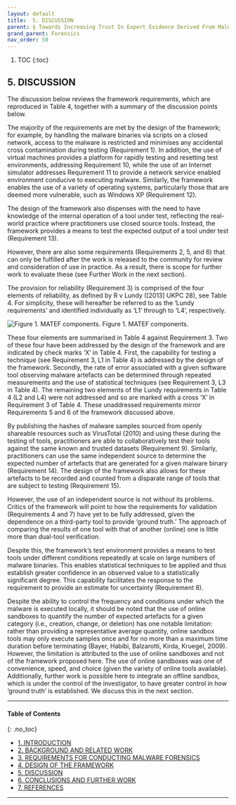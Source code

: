 ```yaml
---
layout: default
title:  5. DISCUSSION 
parent: § Towards Increasing Trust In Expert Evidence Derived From Malware Forensic Tools 
grand_parent: Forensics 
nav_order: 50 
---
```

<style>
.dont-break-out {
  /* These are technically the same, but use both */
  overflow-wrap: break-word;
  word-wrap: break-word;

  -ms-word-break: break-all;
  /* This is the dangerous one in WebKit, as it breaks things wherever */
  word-break: break-all;
  /* Instead use this non-standard one: */
  word-break: break-word;
}

.youtube-container {
    position: relative;
    width: 100%;
    height: 0;
    padding-bottom: 56.25%;
}
.youtube-video {
    position: absolute;
    top: 0;
    left: 0;
    width: 100%;
    height: 100%;
}

</style>

<div class="dont-break-out" markdown="1">

1. TOC
{:toc}

## 5. DISCUSSION
The discussion below reviews the framework requirements, which are reproduced in Table 4, together with a summary of the discussion points below.

The majority of the requirements are met by the design of the framework; for example, by handling the malware binaries via scripts on a closed network, access to the malware is restricted and minimises any accidental cross contamination during testing (Requirement 1). In addition, the use of virtual machines provides a platform for rapidly testing and resetting test environments, addressing Requirement 10, while the use of an Internet simulator addresses Requirement 11 to provide a network service enabled environment conducive to executing malware. Similarly, the framework enables the use of a variety of operating systems, particularly those that are deemed more vulnerable, such as Windows XP (Requirement 12).

The design of the framework also dispenses with the need to have knowledge of the internal operation of a tool under test, reflecting the real-world practice where practitioners use closed source tools. Instead, the framework provides a means to test the expected output of a tool under test (Requirement 13).

However, there are also some requirements (Requirements 2, 5, and 6) that can only be fulfilled after the work is released to the community for review and consideration of use in practice. As a result, there is scope for further work to evaluate these (see Further Work in the next section).

The provision for reliability (Requirement 3) is comprised of the four elements of reliability, as defined by R v Lundy ([2013] UKPC 28), see Table 4. For simplicity, these will hereafter be referred to as the ‘Lundy requirements’ and identified individually as ‘L1’ through to ‘L4’, respectively.


![Figure 1. MATEF components.](https://statics.bsafes.com/images/papers/towards-increasing-trust-in-expert-evidence-derived-from-malware-forensics-tools-fig-1.png)
Figure 1. MATEF components.

These four elements are summarised in Table 4 against Requirement 3. Two of these four have been addressed by the design of the framework and are indicated by check marks ‘X’ in Table 4. First, the capability for testing a technique (see Requirement 3, L1 in Table 4) is addressed by the design of the framework. Secondly, the rate of error associated with a given software tool observing malware artefacts can be determined through repeated measurements and the use of statistical techniques (see Requirement 3, L3 in Table 4). The remaining two elements of the Lundy requirements in Table 4 (L2 and L4) were not addressed and so are marked with a cross ‘X’ in Requirement 3 of Table 4. These unaddressed requirements mirror Requirements 5 and 6 of the framework discussed above.

By publishing the hashes of malware samples sourced from openly shareable resources such as VirusTotal (2010) and using these during the testing of tools, practitioners are able to collaboratively test their tools against the same known and trusted datasets (Requirement 9). Similarly, practitioners can use the same independent source to determine the expected number of artefacts that are generated for a given malware binary (Requirement 14). The design of the framework also allows for these artefacts to be recorded and counted from a disparate range of tools that are subject to testing (Requirement 15).

However, the use of an independent source is not without its problems. Critics of the framework will point to how the requirements for validation (Requirements 4 and 7) have yet to be fully addressed, given the dependence on a third-party tool to provide ‘ground truth.’ The approach of comparing the results of one tool with that of another (online) one is little more than dual-tool verification.

Despite this, the framework’s test environment provides a means to test tools under different conditions repeatedly at scale on large numbers of malware binaries. This enables statistical techniques to be applied and thus establish greater confidence in an observed value to a statistically significant degree. This capability facilitates the response to the requirement to provide an estimate for uncertainty (Requirement 8).

Despite the ability to control the frequency and conditions under which the malware is executed locally, it should be noted that the use of online sandboxes to quantify the number of expected artefacts for a given category (i.e., creation, change, or deletion) has one notable limitation: rather than providing a representative average quantity, online sandbox tools may only execute samples once and for no more than a maximum time duration before terminating (Bayer, Habibi, Balzarotti, Kirda, Kruegel, 2009). However, the limitation is attributed to the use of online sandboxes and not of the framework proposed here. The use of online sandboxes was one of convenience, speed, and choice (given the variety of online tools available). Additionally, further work is possible here to integrate an offline sandbox, which is under the control of the investigator, to have greater control in how ‘ground truth’ is established. We discuss this in the next section.

***

#### Table of Contents
{: .no_toc}

<ul><li> <a href="/docs/forensics/towards-increasing-trust-in-expert-evidence-derived-from-malware-forensics-tools-1/">1. INTRODUCTION</a></li><li> <a href="/docs/forensics/towards-increasing-trust-in-expert-evidence-derived-from-malware-forensics-tools-2/">2. BACKGROUND AND RELATED WORK</a></li><li> <a href="/docs/forensics/towards-increasing-trust-in-expert-evidence-derived-from-malware-forensics-tools-3/">3. REQUIREMENTS FOR CONDUCTING MALWARE FORENSICS</a></li><li> <a href="/docs/forensics/towards-increasing-trust-in-expert-evidence-derived-from-malware-forensics-tools-4/">4. DESIGN OF THE FRAMEWORK</a></li><li> <a href="/docs/forensics/towards-increasing-trust-in-expert-evidence-derived-from-malware-forensics-tools-5/">5. DISCUSSION</a></li><li> <a href="/docs/forensics/towards-increasing-trust-in-expert-evidence-derived-from-malware-forensics-tools-6/">6. CONCLUSIONS AND FURTHER WORK</a></li><li> <a href="/docs/forensics/towards-increasing-trust-in-expert-evidence-derived-from-malware-forensics-tools-7/">7. REFERENCES</a></li></ul>

***

</div>
